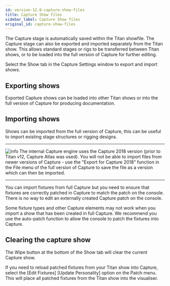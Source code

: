 ```yaml
---
id: version-12.0-capture-show-files
title: Capture Show files
sidebar_label: Capture Show files
original_id: capture-show-files
---
```


The Capture stage is automatically saved within the Titan showfile. The
Capture stage can also be exported and imported separately from the
Titan show. This allows standard stages or rigs to be transferred
between Titan shows, or to be loaded into the full version of Capture
for further editing.

Select the Show tab in the Capture Settings window to export and import
shows.

Exporting shows
---------------

Exported Capture shows can be loaded into other Titan shows or into the
full version of Capture for producing documentation.

Importing shows
---------------

Shows can be imported from the full version of Capture, this can be
useful to import existing stage structures or rigging designs.

  --------------------------------------------------------------------------------------------- ------------------------------------------------------------------------------------------------------------------------------------------------------------------------------------------------------------------------------------------------------------------------------------------------------------------------------------
  ![info](/docs/images/image6.png)   The internal Capture engine uses the Capture 2018 version (prior to Titan v12, Capture Atlas was used). You will not be able to import files from newer versions of Capture - use the "Export for Capture 2018" function in the File menu of the full version of Capture to save the file as a version which can then be imported.
  --------------------------------------------------------------------------------------------- ------------------------------------------------------------------------------------------------------------------------------------------------------------------------------------------------------------------------------------------------------------------------------------------------------------------------------------

You can import fixtures from full Capture but you need to ensure that
fixtures are correctly patched in Capture to match the patch on the
console. There is no way to edit an externally created Capture patch on
the console.

Some fixture types and other Capture elements may not work when you
import a show that has been created in full Capture. We recommend you
use the auto-patch function to allow the console to patch the fixtures
into Capture.

Clearing the capture show
-------------------------

The Wipe button at the bottom of the Show tab will clear the current
Capture show.

If you need to reload patched fixtures from your Titan show into
Capture, select the \[Edit Fixtures\] \[Update Personality\] option on
the Patch menu. This will place all patched fixtures from the Titan show
into the visualiser.


